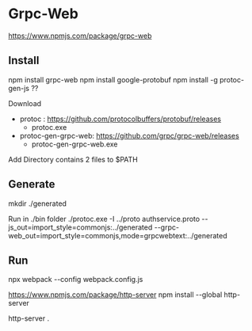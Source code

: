 # Grpc-Web
https://www.npmjs.com/package/grpc-web


## Install
npm install grpc-web
npm install google-protobuf
npm install -g protoc-gen-js ??

Download 
- protoc : https://github.com/protocolbuffers/protobuf/releases
    - protoc.exe
- protoc-gen-grpc-web: https://github.com/grpc/grpc-web/releases
    - protoc-gen-grpc-web.exe

Add Directory contains 2 files to $PATH 

## Generate
mkdir ./generated

Run in ./bin folder
./protoc.exe -I ../proto authservice.proto  --js_out=import_style=commonjs:../generated  --grpc-web_out=import_style=commonjs,mode=grpcwebtext:../generated

## Run
npx webpack --config webpack.config.js

https://www.npmjs.com/package/http-server
npm install --global http-server

http-server .